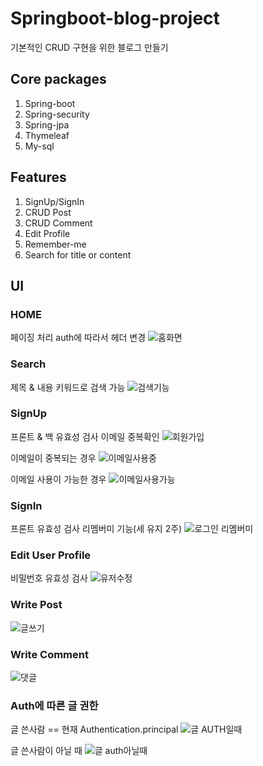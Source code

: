 # Springboot-blog-project
기본적인 CRUD 구현을 위한 블로그 만들기

## Core packages
1. Spring-boot
2. Spring-security
3. Spring-jpa
4. Thymeleaf
5. My-sql

## Features
1. SignUp/SignIn
2. CRUD Post
3. CRUD Comment
4. Edit Profile
5. Remember-me
6. Search for title or content

## UI
### HOME
페이징 처리
auth에 따라서 헤더 변경
![홈화면](https://user-images.githubusercontent.com/66056101/138718758-cd493eac-171f-4af1-ba8a-6c2660c2cf3b.png)

### Search
제목 & 내용 키워드로 검색 가능
![검색기능](https://user-images.githubusercontent.com/66056101/138719520-7d83701e-ffd7-4d70-957b-47e993f70e6c.png)

### SignUp
프론트 & 백 유효성 검사
이메일 중복확인
![회원가입](https://user-images.githubusercontent.com/66056101/138718951-4d9f2f93-a98d-4e58-b804-a7f4989591f8.png)

이메일이 중복되는 경우
![이메일사용중](https://user-images.githubusercontent.com/66056101/138719224-18fb1ac1-c73d-4b8e-a19d-477752219b67.png)

이메일 사용이 가능한 경우
![이메일사용가능](https://user-images.githubusercontent.com/66056101/138719239-ba8e5769-78a0-4aba-bc50-6860c5a75ccb.png)

### SignIn
프론트 유효성 검사
리멤버미 기능(세 유지 2주)
![로그인 리멤버미](https://user-images.githubusercontent.com/66056101/138719075-ac137ddd-56e0-4be9-b50a-f71e2ad4869d.png)

### Edit User Profile
비밀번호 유효성 검사
![유저수정](https://user-images.githubusercontent.com/66056101/138719372-b5471cd6-c90e-4123-8cc8-9431a3d0567c.png)

### Write Post
![글쓰기](https://user-images.githubusercontent.com/66056101/138719555-6b333a19-8ad5-4dd7-b868-e2d1ad283a64.png)

### Write Comment
![댓글](https://user-images.githubusercontent.com/66056101/138719588-fef8e840-d960-4d3b-8a9d-fffaedd31a85.png)

### Auth에 따른 글 권한 
글 쓴사람 == 현재 Authentication.principal
![글 AUTH일때](https://user-images.githubusercontent.com/66056101/138719719-c5b2446d-f870-4561-a61c-3628d79d248d.png)

글 쓴사람이 아닐 때
![글 auth아닐때](https://user-images.githubusercontent.com/66056101/138719762-70b410d3-fa46-4b2c-9310-1e3d050a3442.png)



